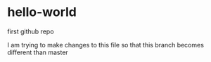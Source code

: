 # hello-world
first github repo

I am trying to make changes to this file so that this branch becomes different than master 
